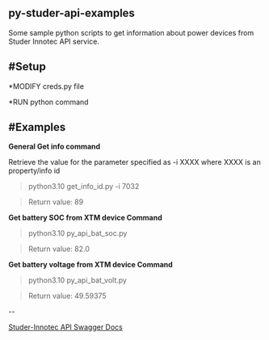 ## py-studer-api-examples

Some sample python scripts to get information about power devices from Studer Innotec API service.


#Setup
--

*MODIFY creds.py file

*RUN python command

#Examples
--

**General Get info command**

Retrieve the value for the parameter specified as -i XXXX where XXXX is an property/info id

> python3.10  get_info_id.py -i 7032

> Return value: 89


**Get battery SOC from XTM device Command**

> python3.10 py_api_bat_soc.py

> Return value: 82.0

**Get battery voltage from XTM device Command**

> python3.10 py_api_bat_volt.py          

> Return value: 49.59375

--

[Studer-Innotec API Swagger Docs](https://api.studer-innotec.com/swagger/ui/index)
